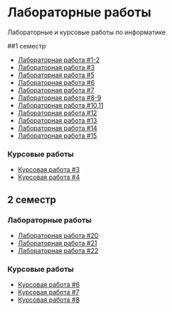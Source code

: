 # Лабораторные работы
Лабораторные и курсовые работы по информатике

##1 семестр
- [Лабораторная работа #1-2](firstSem/1-2)
- [Лабораторная работа #3](firstSem/3)
- [Лабораторная работа #5](firstSem/5)
- [Лабораторная работа #6](firstSem/6)
- [Лабораторная работа #7](firstSem/7)
- [Лабораторная работа #8-9](firstSem/8-9)
- [Лабораторная работа #10,11](firstSem/10-11)
- [Лабораторная работа #12](firstSem/12)
- [Лабораторная работа #13](firstSem/13)
- [Лабораторная работа #14](firstSem/14)
- [Лабораторная работа #15](firstSem/15)

### Курсовые работы
- [Курсовая работа #3](firstSem/k3)
- [Курсовая работа #4](firstSem/k4)

## 2 семестр
### Лабораторные работы
- [Лабораторная работа #20](secondSem/20)
- [Лабораторная работа #21](secondSem/21)
- [Лабораторная работа #22](secondSem/22)


### Курсовые работы
- [Курсовая работа #6](secondSem/kp6)
- [Курсовая работа #7](secondSem/kp7)
- [Курсовая работа #8](secondSem/kp8)
